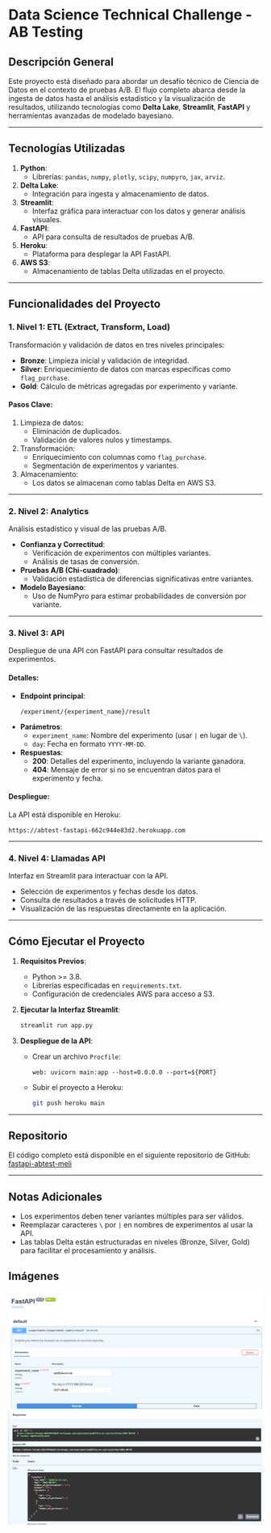 
# Data Science Technical Challenge - AB Testing

## Descripción General
Este proyecto está diseñado para abordar un desafío técnico de Ciencia de Datos en el contexto de pruebas A/B. El flujo completo abarca desde la ingesta de datos hasta el análisis estadístico y la visualización de resultados, utilizando tecnologías como **Delta Lake**, **Streamlit**, **FastAPI** y herramientas avanzadas de modelado bayesiano.

---

## Tecnologías Utilizadas

1. **Python**:
   - Librerías: `pandas`, `numpy`, `plotly`, `scipy`, `numpyro`, `jax`, `arviz`.
2. **Delta Lake**:
   - Integración para ingesta y almacenamiento de datos.
3. **Streamlit**:
   - Interfaz gráfica para interactuar con los datos y generar análisis visuales.
4. **FastAPI**:
   - API para consulta de resultados de pruebas A/B.
5. **Heroku**:
   - Plataforma para desplegar la API FastAPI.
6. **AWS S3**:
   - Almacenamiento de tablas Delta utilizadas en el proyecto.

---

## Funcionalidades del Proyecto

### **1. Nivel 1: ETL (Extract, Transform, Load)**
Transformación y validación de datos en tres niveles principales:
- **Bronze**: Limpieza inicial y validación de integridad.
- **Silver**: Enriquecimiento de datos con marcas específicas como `flag_purchase`.
- **Gold**: Cálculo de métricas agregadas por experimento y variante.

#### Pasos Clave:
1. Limpieza de datos:
   - Eliminación de duplicados.
   - Validación de valores nulos y timestamps.
2. Transformación:
   - Enriquecimiento con columnas como `flag_purchase`.
   - Segmentación de experimentos y variantes.
3. Almacenamiento:
   - Los datos se almacenan como tablas Delta en AWS S3.

---

### **2. Nivel 2: Analytics**
Análisis estadístico y visual de las pruebas A/B.
- **Confianza y Correctitud**:
  - Verificación de experimentos con múltiples variantes.
  - Análisis de tasas de conversión.
- **Pruebas A/B (Chi-cuadrado)**:
  - Validación estadística de diferencias significativas entre variantes.
- **Modelo Bayesiano**:
  - Uso de NumPyro para estimar probabilidades de conversión por variante.

---

### **3. Nivel 3: API**
Despliegue de una API con FastAPI para consultar resultados de experimentos.

#### Detalles:
- **Endpoint principal**:
  ```
  /experiment/{experiment_name}/result
  ```
- **Parámetros**:
  - `experiment_name`: Nombre del experimento (usar `|` en lugar de `\`).
  - `day`: Fecha en formato `YYYY-MM-DD`.
- **Respuestas**:
  - **200**: Detalles del experimento, incluyendo la variante ganadora.
  - **404**: Mensaje de error si no se encuentran datos para el experimento y fecha.

#### Despliegue:
La API está disponible en Heroku:
```
https://abtest-fastapi-662c944e83d2.herokuapp.com
```

---

### **4. Nivel 4: Llamadas API**
Interfaz en Streamlit para interactuar con la API.
- Selección de experimentos y fechas desde los datos.
- Consulta de resultados a través de solicitudes HTTP.
- Visualización de las respuestas directamente en la aplicación.

---

## Cómo Ejecutar el Proyecto

1. **Requisitos Previos**:
   - Python >= 3.8.
   - Librerías especificadas en `requirements.txt`.
   - Configuración de credenciales AWS para acceso a S3.

2. **Ejecutar la Interfaz Streamlit**:
   ```bash
   streamlit run app.py
   ```

3. **Despliegue de la API**:
   - Crear un archivo `Procfile`:
     ```
     web: uvicorn main:app --host=0.0.0.0 --port=${PORT}
     ```
   - Subir el proyecto a Heroku:
     ```bash
     git push heroku main
     ```

---

## Repositorio
El código completo está disponible en el siguiente repositorio de GitHub:
[fastapi-abtest-meli](https://github.com/DanielGrass/fastapi-abtest-meli)

---

## Notas Adicionales
- Los experimentos deben tener variantes múltiples para ser válidos.
- Reemplazar caracteres `\` por `|` en nombres de experimentos al usar la API.
- Las tablas Delta están estructuradas en niveles (Bronze, Silver, Gold) para facilitar el procesamiento y análisis.

## Imágenes
![Imagen 1](images/fastapiim1.png)
![Imagen 2](images/fastapiim2.png)
